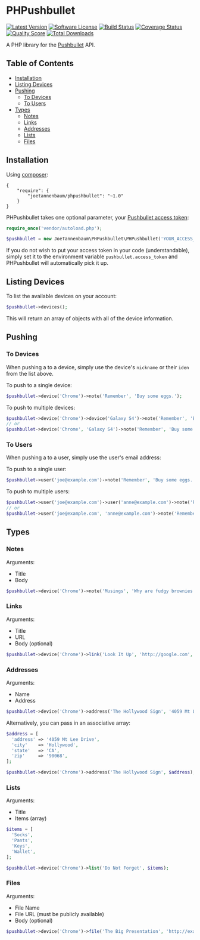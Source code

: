 # PHPushbullet

[![Latest Version](https://img.shields.io/github/release/joetannenbaum/phpushbullet.svg?style=flat)](https://github.com/joetannenbaum/phpushbullet/releases)
[![Software License](https://img.shields.io/badge/license-MIT-brightgreen.svg?style=flat)](LICENSE.md)
[![Build Status](https://img.shields.io/travis/joetannenbaum/phpushbullet/master.svg?style=flat)](https://travis-ci.org/joetannenbaum/phpushbullet)
[![Coverage Status](https://img.shields.io/scrutinizer/coverage/g/joetannenbaum/phpushbullet.svg?style=flat)](https://scrutinizer-ci.com/g/joetannenbaum/phpushbullet/code-structure)
[![Quality Score](https://img.shields.io/scrutinizer/g/joetannenbaum/phpushbullet.svg?style=flat)](https://scrutinizer-ci.com/g/joetannenbaum/phpushbullet)
[![Total Downloads](https://img.shields.io/packagist/dt/joetannenbaum/phpushbullet.svg?style=flat)](https://packagist.org/packages/joetannenbaum/phpushbullet)

A PHP library for the [Pushbullet](https://www.pushbullet.com/) API.

## Table of Contents

+ [Installation](#installation)
+ [Listing Devices](#listing-devices)
+ [Pushing](#pushing)
  + [To Devices](#to-devices)
  + [To Users](#to-users)
+ [Types](#types)
  + [Notes](#notes)
  + [Links](#links)
  + [Addresses](#addresses)
  + [Lists](#lists)
  + [Files](#files)

## Installation

Using [composer](https://packagist.org/packages/joetannenbaum/phpushbullet):

```
{
    "require": {
        "joetannenbaum/phpushbullet": "~1.0"
    }
}
```

PHPushbullet takes one optional parameter, your [Pushbullet access token](https://www.pushbullet.com/account):

```php
require_once('vendor/autoload.php');

$pushbullet = new JoeTannenbaum\PHPushbullet\PHPushbullet('YOUR_ACCESS_TOKEN_HERE');
```

If you do not wish to put your access token in your code (understandable), simply set it to the environment variable `pushbullet.access_token` and PHPushbullet will automatically pick it up.

## Listing Devices

To list the available devices on your account:

```php
$pushbullet->devices();
```

This will return an array of objects with all of the device information.

## Pushing

### To Devices

When pushing a to a device, simply use the device's `nickname` or their `iden` from the list above.

To push to a single device:

```php
$pushbullet->device('Chrome')->note('Remember', 'Buy some eggs.');
```

To push to multiple devices:

```php
$pushbullet->device('Chrome')->device('Galaxy S4')->note('Remember', 'Buy some eggs.');
// or
$pushbullet->device('Chrome', 'Galaxy S4')->note('Remember', 'Buy some eggs.');
```

### To Users

When pushing a to a user, simply use the user's email address:

To push to a single user:

```php
$pushbullet->user('joe@example.com')->note('Remember', 'Buy some eggs.');
```

To push to multiple users:

```php
$pushbullet->user('joe@example.com')->user('anne@example.com')->note('Remember', 'Buy some eggs.');
// or
$pushbullet->user('joe@example.com', 'anne@example.com')->note('Remember', 'Buy some eggs.');
```
## Types

### Notes

Arguments:

+ Title
+ Body

```php
$pushbullet->device('Chrome')->note('Musings', 'Why are fudgy brownies better than cakey brownies?');
```

### Links

Arguments:

+ Title
+ URL
+ Body (optional)

```php
$pushbullet->device('Chrome')->link('Look It Up', 'http://google.com', 'I hear this is a good site for finding things.');
```

### Addresses

Arguments:
+ Name
+ Address

```php
$pushbullet->device('Chrome')->address('The Hollywood Sign', '4059 Mt Lee Drive Hollywood, CA 90068');
```

Alternatively, you can pass in an associative array:

```php
$address = [
  'address' => '4059 Mt Lee Drive',
  'city'    => 'Hollywood',
  'state'   => 'CA',
  'zip'     => '90068',
];

$pushbullet->device('Chrome')->address('The Hollywood Sign', $address);
```

### Lists

Arguments:
+ Title
+ Items (array)

```php
$items = [
  'Socks',
  'Pants',
  'Keys',
  'Wallet',
];

$pushbullet->device('Chrome')->list('Do Not Forget', $items);
```

### Files

Arguments:
+ File Name
+ File URL (must be publicly available)
+ Body (optional)

```php
$pushbullet->device('Chrome')->file('The Big Presentation', 'http://example.com/do-not-lose-this.pptx', 'Final version of slides.');
```
